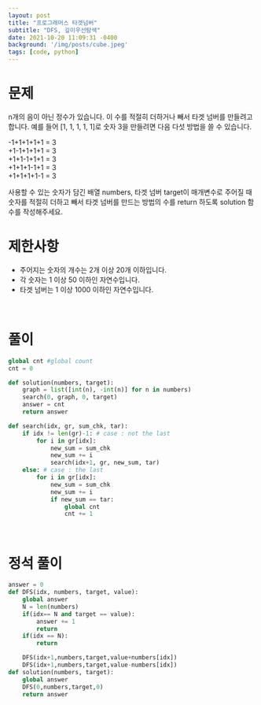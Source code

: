 ```yaml
---
layout: post
title: "프로그래머스 타겟넘버"
subtitle: "DFS, 깊이우선탐색"
date: 2021-10-20 11:09:31 -0400
background: '/img/posts/cube.jpeg'
tags: [code, python]
---
```

# 문제
n개의 음이 아닌 정수가 있습니다. 이 수를 적절히 더하거나 빼서 타겟 넘버를 만들려고 합니다. 예를 들어 [1, 1, 1, 1, 1]로 숫자 3을 만들려면 다음 다섯 방법을 쓸 수 있습니다.

-1+1+1+1+1 = 3   
+1-1+1+1+1 = 3   
+1+1-1+1+1 = 3   
+1+1+1-1+1 = 3   
+1+1+1+1-1 = 3   

사용할 수 있는 숫자가 담긴 배열 numbers, 타겟 넘버 target이 매개변수로 주어질 때 숫자를 적절히 더하고 빼서 타겟 넘버를 만드는 방법의 수를 return 하도록 solution 함수를 작성해주세요.



# 제한사항
* 주어지는 숫자의 개수는 2개 이상 20개 이하입니다.
* 각 숫자는 1 이상 50 이하인 자연수입니다.
* 타겟 넘버는 1 이상 1000 이하인 자연수입니다.

<br>

# 풀이

``` python
global cnt #global count
cnt = 0

def solution(numbers, target):
    graph = list([int(n), -int(n)] for n in numbers)
    search(0, graph, 0, target)
    answer = cnt
    return answer

def search(idx, gr, sum_chk, tar):
    if idx != len(gr)-1: # case : not the last
        for i in gr[idx]:
            new_sum = sum_chk
            new_sum += i
            search(idx+1, gr, new_sum, tar)
    else: # case : the last
        for i in gr[idx]:
            new_sum = sum_chk            
            new_sum += i
            if new_sum == tar:
                global cnt 
                cnt += 1
```
<br>

# 정석 풀이
``` python
answer = 0
def DFS(idx, numbers, target, value):
    global answer
    N = len(numbers)
    if(idx== N and target == value):
        answer += 1
        return
    if(idx == N):
        return

    DFS(idx+1,numbers,target,value+numbers[idx])
    DFS(idx+1,numbers,target,value-numbers[idx])
def solution(numbers, target):
    global answer
    DFS(0,numbers,target,0)
    return answer
```
